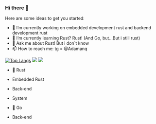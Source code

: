 ### Hi there 👋

Here are some ideas to get you started:

- 🔭 I’m currently working on embedded development rust and backend development rust
- 🌱 I’m currently learning Rust? Rust! (And Go, but...But i still rust) 
- 💬 Ask me about Rust! But i don`t know
- 📫 How to reach me: tg = @Adamanq 

[![Top Langs](https://github-readme-stats.vercel.app/api/top-langs/?username=anuraghazra)](https://github.com/anuraghazra/github-readme-stats)
![](https://github-readme-stats.vercel.app/api?username=adamanr&hide_border=true&show_icons=true&layout=compact&theme=dark)
![](https://github-readme-stats.vercel.app/api/top-langs/?username=adamanr&hide_border=true&layout=compact&theme=dark)

- 🦀 Rust
- Embedded Rust
- Back-end 
- System 

- 🤙 Go
- Back-end
